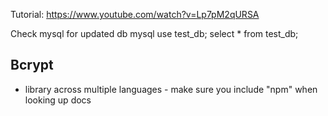 Tutorial: https://www.youtube.com/watch?v=Lp7pM2qURSA

Check mysql for updated db 
mysql
use test_db;
select * from test_db;

## Bcrypt

- library across multiple languages - make sure you include "npm" when looking up docs